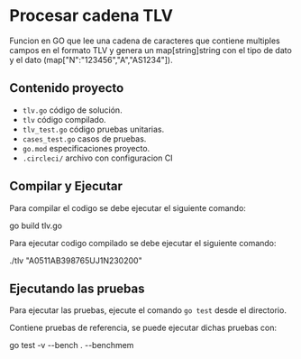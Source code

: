 # Procesar cadena TLV

Funcion en GO que lee una cadena de caracteres que contiene multiples campos en el formato TLV y genera un map[string]string
con el tipo de dato y el dato (map["N":"123456","A","AS1234"]).

## Contenido proyecto 

* `tlv.go` código de solución.
* `tlv` código compilado.
* `tlv_test.go` código pruebas unitarias.
* `cases_test.go` casos de pruebas.
* `go.mod` especificaciones proyecto.
* `.circleci/` archivo con configuracion CI

## Compilar y Ejecutar

Para compilar el codigo se debe ejecutar el siguiente comando:

go build tlv.go

Para ejecutar codigo compilado se debe ejecutar el siguiente comando:

./tlv "A0511AB398765UJ1N230200"

## Ejecutando las pruebas

Para ejecutar las pruebas, ejecute el comando `go test` desde el directorio.

Contiene pruebas de referencia, se puede ejecutar dichas pruebas con:

go test -v --bench . --benchmem
